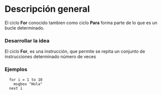 # Descripción general
El ciclo  **For** conocido tambien como ciclo **Para** forma parte de lo que es un bucle determinado.

### Desarrollar la idea
El ciclo **For**, es una instrucción, que permite se repita un conjunto de instrucciones determinado número de veces 


### Ejemplos

```
  for i = 1 to 10
    msgbox "Hola"
  next i
```
